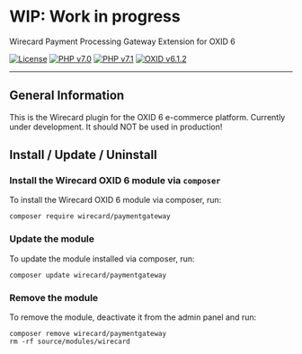 # WIP: Work in progress
Wirecard Payment Processing Gateway Extension for OXID 6

[![License](https://img.shields.io/badge/license-GPLv3-blue.svg)](https://raw.githubusercontent.com/wirecard/oxid-ee/master/LICENSE)
[![PHP v7.0](https://img.shields.io/badge/php-v7.0-yellow.svg)](http://www.php.net)
[![PHP v7.1](https://img.shields.io/badge/php-v7.1-yellow.svg)](http://www.php.net)
[![OXID v6.1.2](https://img.shields.io/badge/OXID-v6.1-red.svg)](https://www.oxid-esales.com/)

***

## General Information
This is the Wirecard plugin for the OXID 6 e-commerce platform. Currently under development. It should NOT be used in production!

## Install / Update / Uninstall

### Install the Wirecard OXID 6 module via `composer`
To install the Wirecard OXID 6 module via composer, run:

```text
composer require wirecard/paymentgateway
```

### Update the module
To update the module installed via composer, run:

```text
composer update wirecard/paymentgateway
```

### Remove the module
To remove the module, deactivate it from the admin panel and run:

```text
composer remove wirecard/paymentgateway
rm -rf source/modules/wirecard
```
